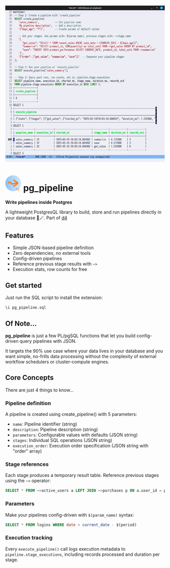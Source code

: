 <p align="center">
  <img src="pix/pg_pipeline_demo.png" width="700">
</p>

# <img src="pix/pg_pipeline.png" width="50"> pg_pipeline
**Write pipelines inside Postgres** 

A lightweight PostgresQL library to build, store and run pipelines directly in your database 🐘🪄.
Part of [d4](https://github.com/mattlianje/d4)

## Features
- Simple JSON-based pipeline definition
- Zero dependencies, no external tools
- Config-driven pipelines
- Reference previous stage results with `~>`
- Execution stats, row counts for free

## Get started
Just run the SQL script to install the extension:
```sql
\i pg_pipeline.sql
```

## Of Note...
**pg_pipeline** is just a few PL/pgSQL functions that let you build config-driven query pipelines with JSON. 

It targets the 90% use case where your data lives in your database and you want simple, no-frills data processing without the complexity of external workflow schedulers or cluster-compute engines.

## Core Concepts
There are just 4 things to know...
### Pipeline definition
A pipeline is created using create_pipeline() with 5 parameters:

- `name`: Pipeline identifier (string)
- `description`: Pipeline description (string)
- `parameters`: Configurable values with defaults (JSON string)
- `stages`: Individual SQL operations (JSON string)
- `execution_order`: Execution order specification (JSON string with "order" array)

### Stage references
Each stage produces a temporary result table. Reference previous stages using the `~>` operator:
```sql
SELECT * FROM ~>active_users a LEFT JOIN ~>purchases p ON a.user_id = p.user_id
```

### Parameters
Make your pipelines config-driven with `$(param_name)` syntax:
```sql
SELECT * FROM logins WHERE date > current_date - $(period)
```

### Execution tracking
Every `execute_pipeline()` call logs execution metadata to `pipeline.stage_executions`, including records processed and duration per stage.

